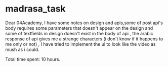 # madrasa_task

Dear 04Academy, 
I have some notes on design and apis,some of post api's body requires some parameters that doesn't appear on the design and some of textfields in design doesn't exist in the body of api , the arabic response of api gives me a strange characters (i don't know if it happens to me only or not) , I have tried to implement the ui to look like the video as mush as i could.


Total time spent: 10 hours.
